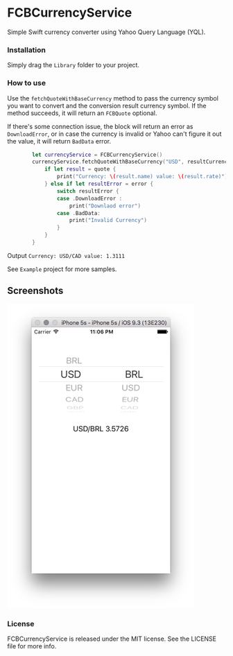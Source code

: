 # FCBCurrencyService
Simple Swift currency converter using Yahoo Query Language (YQL).

### Installation
Simply drag the `Library` folder to your project.

### How to use
Use the `fetchQuoteWithBaseCurrency` method to pass the currency symbol you want to convert and the conversion result currency symbol.
If the method succeeds, it will return an `FCBQuote` optional.

If there's some connection issue, the block will return an error as `DownloadError`, or in case the currency is invalid or Yahoo can't figure it out the value, it will return `BadData` error.

``` swift
        let currencyService = FCBCurrencyService()
        currencyService.fetchQuoteWithBaseCurrency("USD", resultCurrency: "CAD") { (quote, error) in
            if let result = quote {
                print("Currency: \(result.name) value: \(result.rate)")
            } else if let resultError = error {
                switch resultError {
                case .DownloadError :
                    print("Downlaod error")
                case .BadData:
                    print("Invalid Currency")
                }
            }
        }
```
Output `Currency: USD/CAD value: 1.3111`

See `Example` project for more samples.

## Screenshots
![FCBCurrencyService](/Screenshot/screenshot.png?raw=true "FCBCurrencyService")

### License
FCBCurrencyService is released under the MIT license. See the LICENSE file for more info.
